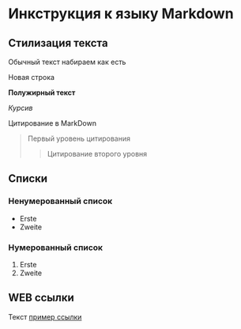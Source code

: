 # Инкструкция к языку Markdown
## Стилизация текста
Обычный текст набираем как есть

Новая строка

**Полужирный текст**

*Курсив*

Цитирование в MarkDown 
> Первый уровень цитирования
>> Цитирование второго уровня

## Списки
### Ненумерованный список
* Erste
* Zweite
### Нумерованный список
1. Erste 
2. Zweite

## WEB ссылки 
Текст [пример ссылки](https://gb.ru/lessons/402677 "Всплывающая подсказка")

